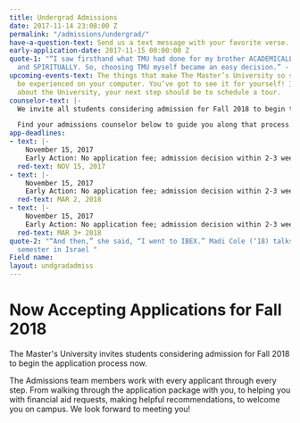 ```yaml
---
title: Undergrad Admissions
date: 2017-11-14 23:08:00 Z
permalink: "/admissions/undergrad/"
have-a-question-text: Send us a text message with your favorite verse.
early-application-date: 2017-11-15 00:00:00 Z
quote-1: "“I saw firsthand what TMU had done for my brother ACADEMICALLY, ATHLETICALLY
  and SPIRITUALLY. So, choosing TMU myself became an easy decision.” - Jason Karkenny "
upcoming-events-text: The things that make The Master’s University so special can’t
  be experienced on your computer. You’ve got to see it for yourself! If you’re curious
  about the University, your next step should be to schedule a tour.
counselor-text: |-
  We invite all students considering admission for Fall 2018 to begin the application process now. Don’t miss out on a life-changing TMU education–complete your application as soon as possible!

  Find your admissions counselor below to guide you along that process.
app-deadlines:
- text: |-
    November 15, 2017
    Early Action: No application fee; admission decision within 2-3 weeks
  red-text: NOV 15, 2017
- text: |-
    November 15, 2017
    Early Action: No application fee; admission decision within 2-3 weeks
  red-text: MAR 2, 2018
- text: |-
    November 15, 2017
    Early Action: No application fee; admission decision within 2-3 weeks
  red-text: MAR 3+ 2018
quote-2: "“And then,” she said, “I went to IBEX.” Madi Cole (‘18) talks about her
  semester in Israel "
Field name: 
layout: undgradadmiss
---
```


# Now Accepting Applications for Fall 2018

The Master's University invites students considering admission for Fall 2018 to begin the application process now.

The Admissions team members work with every applicant through every step. From walking through the application package with you, to helping you with financial aid requests, making helpful recommendations, to welcome you on campus. We look forward to meeting you!